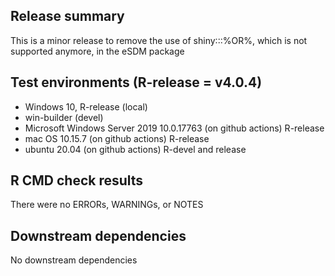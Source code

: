 ## Release summary
This is a minor release to remove the use of shiny:::%OR%, which is not supported anymore, in the eSDM package

## Test environments (R-release = v4.0.4)
* Windows 10, R-release (local)
* win-builder (devel)
* Microsoft Windows Server 2019 10.0.17763 (on github actions) R-release
* mac OS 10.15.7 (on github actions) R-release
* ubuntu 20.04 (on github actions) R-devel and release

## R CMD check results
There were no ERRORs, WARNINGs, or NOTES

## Downstream dependencies
No downstream dependencies
